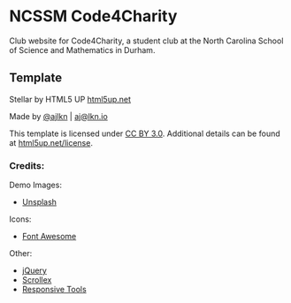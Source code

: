 # NCSSM Code4Charity

Club website for Code4Charity, a student club at the North Carolina School of Science and Mathematics in Durham.


## Template
Stellar by HTML5 UP
[html5up.net](https://html5up.net)

Made by [@ajlkn](https://twitter.com/ajlkn) | aj@lkn.io

This template is licensed under [CC BY 3.0](http://creativecommons.org/licenses/by/3.0/). Additional details can be found at [html5up.net/license](html5up.net/license).

### Credits:
Demo Images:

* [Unsplash](unsplash.com)


Icons:

* [Font Awesome](fontawesome.io)


Other:

* [jQuery](jquery.com)
* [Scrollex](github.com/ajlkn/jquery.scrollex)
* [Responsive Tools](github.com/ajlkn/responsive-tools)